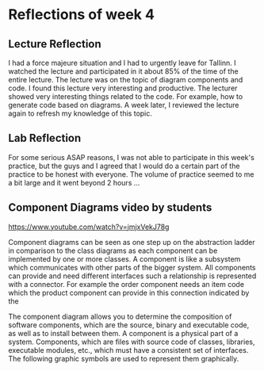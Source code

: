 # Reflections of week 4

## Lecture Reflection
I had a force majeure situation and I had to urgently leave for Tallinn. I watched the lecture 
and participated in it about 85% of the time of the entire lecture. The lecture was on the topic 
of diagram components and code. I found this lecture very interesting and productive. The lecturer 
showed very interesting things related to the code. For example, how to generate code based on diagrams.
 A week later, I reviewed the lecture again to refresh my knowledge of this topic.

## Lab Reflection

For some serious ASAP reasons, I was not able to participate in this week's practice, 
but the guys and I agreed that I would do a certain part of the practice to be honest with everyone. 
The volume of practice seemed to me a bit large and it went beyond 2 hours ...


## Component Diagrams video by students
https://www.youtube.com/watch?v=jmjxVekJ78g

Component diagrams can be seen as one step up on the abstraction ladder in comparison to the class 
diagrams as each component can be implemented by one or more classes.
A component is like a subsystem which communicates with other parts of the bigger system. 
All components can provide and need different interfaces such a relationship is represented with a connector. 
For example the order component needs an item code which the product component can provide
in this connection indicated by the


The component diagram allows you to determine the composition of software components, which are the source, binary and executable code, as well as to install between them.
A component is a physical part of a system. Components, which are files with source code of classes, libraries, executable modules, etc., which must have a consistent set of interfaces. The following graphic symbols are used to represent them graphically.






















